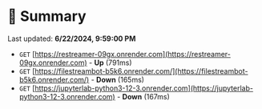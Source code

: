 # 📖 Summary
Last updated: **6/22/2024, 9:59:00 PM**

- `GET` [https://restreamer-09gx.onrender.com](https://restreamer-09gx.onrender.com) - **Up** (791ms)
- `GET` [https://filestreambot-b5k6.onrender.com/](https://filestreambot-b5k6.onrender.com/) - **Down** (165ms)
- `GET` [https://jupyterlab-python3-12-3.onrender.com](https://jupyterlab-python3-12-3.onrender.com) - **Down** (167ms)
